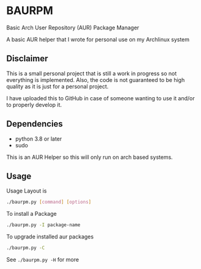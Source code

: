 # BAURPM
Basic Arch User Repository (AUR) Package Manager

A basic AUR helper that I wrote for personal use on my Archlinux system

## Disclaimer
This is a small personal project that is still a work in progress so not everything is implemented.
Also, the code is not guaranteed to be high quality as it is just for a personal project.

I have uploaded this to GitHub in case of someone wanting to use it and/or to properly develop it.

## Dependencies
- python 3.8 or later
- sudo

This is an AUR Helper so this will only run on arch based systems.

## Usage
Usage Layout is
```sh
./baurpm.py [command] [options]
```
To install a Package
```sh
./baurpm.py -I package-name
```
To upgrade installed aur packages
```sh
./baurpm.py -C
```

See `./baurpm.py -H` for more
